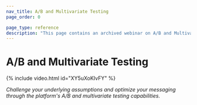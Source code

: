 ```yaml
---
nav_title: A/B and Multivariate Testing
page_order: 0

page_type: reference
description: "This page contains an archived webinar on A/B and Multivariate Testing."
---
```


# A/B and Multivariate Testing

{% include video.html id="XY5uXoKIvFY" %}

_Challenge your underlying assumptions and optimize your messaging through the platform's A/B and multivariate testing capabilities._
